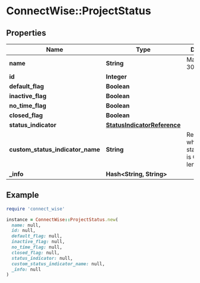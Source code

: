 # ConnectWise::ProjectStatus

## Properties

| Name | Type | Description | Notes |
| ---- | ---- | ----------- | ----- |
| **name** | **String** |  Max length: 30; |  |
| **id** | **Integer** |  | [optional] |
| **default_flag** | **Boolean** |  | [optional] |
| **inactive_flag** | **Boolean** |  | [optional] |
| **no_time_flag** | **Boolean** |  | [optional] |
| **closed_flag** | **Boolean** |  | [optional] |
| **status_indicator** | [**StatusIndicatorReference**](StatusIndicatorReference.md) |  | [optional] |
| **custom_status_indicator_name** | **String** | Required when statusIndicator is Custom Max length: 30; | [optional] |
| **_info** | **Hash&lt;String, String&gt;** |  | [optional] |

## Example

```ruby
require 'connect_wise'

instance = ConnectWise::ProjectStatus.new(
  name: null,
  id: null,
  default_flag: null,
  inactive_flag: null,
  no_time_flag: null,
  closed_flag: null,
  status_indicator: null,
  custom_status_indicator_name: null,
  _info: null
)
```

